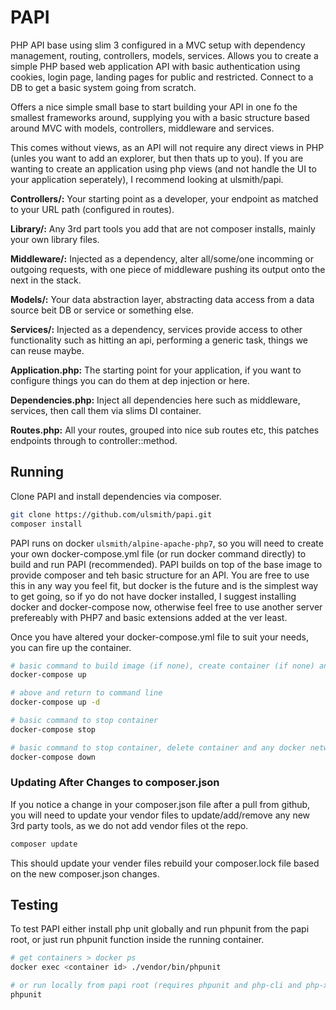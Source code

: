 # PAPI

PHP API base using slim 3 configured in a MVC setup with dependency management, routing, controllers, models, services. Allows you to create a simple PHP based web application API with basic authentication using cookies, login page, landing pages for public and restricted. Connect to a DB to get a basic system going from scratch.

Offers a nice simple small base to start building your API in one fo the smallest frameworks around, supplying you with a basic structure based around MVC with models, controllers, middleware and services.

This comes without views, as an API will not require any direct views in PHP (unles you want to add an explorer, but then thats up to you). If you are wanting to create an application using php views (and not handle the UI to your application seperately), I recommend looking at ulsmith/papi.

__Controllers/:__ Your starting point as a developer, your endpoint as matched to your URL path (configured in routes).

__Library/:__ Any 3rd part tools you add that are not composer installs, mainly your own library files.

__Middleware/:__ Injected as a dependency, alter all/some/one incomming or outgoing requests, with one piece of middleware pushing its output onto the next in the stack.

__Models/:__ Your data abstraction layer, abstracting data access from a data source beit DB or service or something else.

__Services/:__ Injected as a dependency, services provide access to other functionality such as hitting an api, performing a generic task, things we can reuse maybe.

__Application.php:__ The starting point for your application, if you want to configure things you can do them at dep injection or here.

__Dependencies.php:__ Inject all dependencies here such as middleware, services, then call them via slims DI container.

__Routes.php:__ All your routes, grouped into nice sub routes etc, this patches endpoints through to controller::method.


## Running

Clone PAPI and install dependencies via composer.

```bash
git clone https://github.com/ulsmith/papi.git
composer install
```

PAPI runs on docker `ulsmith/alpine-apache-php7`, so you will need to create your own docker-compose.yml file (or run docker command directly) to build and run PAPI (recommended). PAPI builds on top of the base image to provide composer and teh basic structure for an API. You are free to use this in any way you feel fit, but docker is the future and is the simplest way to get going, so if yo do not have docker installed, I suggest installing docker and docker-compose now, otherwise feel free to use another server prefereably with PHP7 and basic extensions added at the ver least.

Once you have altered your docker-compose.yml file to suit your needs, you can fire up the container.

```bash
# basic command to build image (if none), create container (if none) and start container
docker-compose up

# above and return to command line
docker-compose up -d

# basic command to stop container
docker-compose stop

# basic command to stop container, delete container and any docker networks
docker-compose down
```


### Updating After Changes to composer.json


If you notice a change in your composer.json file after a pull from github, you will need to update your vendor files to update/add/remove any new 3rd party tools, as we do not add vendor files ot the repo.


```bash
composer update
```

This should update your vender files rebuild your composer.lock file based on the new composer.json changes.


## Testing

To test PAPI either install php unit globally and run phpunit from the papi root, or just run phpunit function inside the running container.


```bash
# get containers > docker ps
docker exec <container id> ./vendor/bin/phpunit

# or run locally from papi root (requires phpunit and php-cli and php-xdebug installed)
phpunit
```

